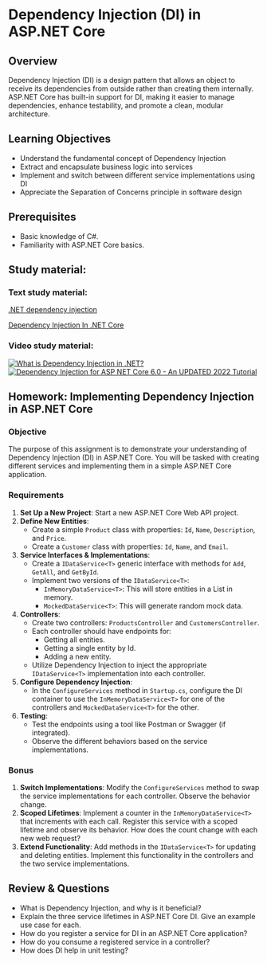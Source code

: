 
# Dependency Injection (DI) in ASP.NET Core
## Overview
Dependency Injection (DI) is a design pattern that allows an object to receive its dependencies from outside rather than creating them internally. ASP.NET Core has built-in support for DI, making it easier to manage dependencies, enhance testability, and promote a clean, modular architecture.
## Learning Objectives
- Understand the fundamental concept of Dependency Injection
- Extract and encapsulate business logic into services
- Implement and switch between different service implementations using DI
- Appreciate the Separation of Concerns principle in software design
## Prerequisites
- Basic knowledge of C#.
- Familiarity with ASP.NET Core basics.
## Study material:
### Text study material:
[.NET dependency injection](https://learn.microsoft.com/en-us/dotnet/core/extensions/dependency-injection/)

[Dependency Injection In .NET Core](https://www.c-sharpcorner.com/article/dependency-injection-in-net-core/)

### Video study material:
[![What is Dependency Injection in .NET?](https://img.youtube.com/vi/KMErAbXRQdg/0.jpg)](https://www.youtube.com/watch?v=KMErAbXRQdg)
[![Dependency Injection for ASP NET Core 6.0 - An UPDATED 2022 Tutorial](https://img.youtube.com/vi/9J9a77ga9R0/0.jpg)](https://www.youtube.com/watch?v=9J9a77ga9R0)
## Homework: Implementing Dependency Injection in ASP.NET Core
### Objective
The purpose of this assignment is to demonstrate your understanding of Dependency Injection (DI) in ASP.NET Core. You will be tasked with creating different services and implementing them in a simple ASP.NET Core application.
### Requirements
1. **Set Up a New Project**: Start a new ASP.NET Core Web API project.
2. **Define New Entities**:
   - Create a simple `Product` class with properties: `Id`, `Name`, `Description`, and `Price`.
   - Create a `Customer` class with properties: `Id`, `Name`, and `Email`.
3. **Service Interfaces & Implementations**:
   - Create a `IDataService<T>` generic interface with methods for `Add`, `GetAll`, and `GetById`.
   - Implement two versions of the `IDataService<T>`:
     - `InMemoryDataService<T>`: This will store entities in a List in memory.
     - `MockedDataService<T>`: This will generate random mock data.
4. **Controllers**:
   - Create two controllers: `ProductsController` and `CustomersController`.
   - Each controller should have endpoints for:
     - Getting all entities.
     - Getting a single entity by Id.
     - Adding a new entity.
   - Utilize Dependency Injection to inject the appropriate `IDataService<T>` implementation into each controller.
5. **Configure Dependency Injection**:
   - In the `ConfigureServices` method in `Startup.cs`, configure the DI container to use the `InMemoryDataService<T>` for one of the controllers and `MockedDataService<T>` for the other.
6. **Testing**:
   - Test the endpoints using a tool like Postman or Swagger (if integrated).
   - Observe the different behaviors based on the service implementations.
### Bonus
1. **Switch Implementations**: Modify the `ConfigureServices` method to swap the service implementations for each controller. Observe the behavior change.
2. **Scoped Lifetimes**: Implement a counter in the `InMemoryDataService<T>` that increments with each call. Register this service with a scoped lifetime and observe its behavior. How does the count change with each new web request?
3. **Extend Functionality**: Add methods in the `IDataService<T>` for updating and deleting entities. Implement this functionality in the controllers and the two service implementations.
## Review & Questions
- What is Dependency Injection, and why is it beneficial?
- Explain the three service lifetimes in ASP.NET Core DI. Give an example use case for each.
- How do you register a service for DI in an ASP.NET Core application?
- How do you consume a registered service in a controller?
- How does DI help in unit testing?

